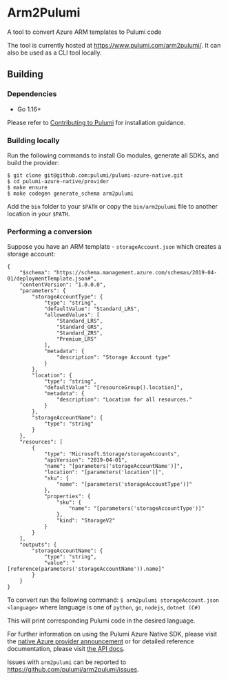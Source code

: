 # Arm2Pulumi

A tool to convert Azure ARM templates to Pulumi code

The tool is currently hosted at https://www.pulumi.com/arm2pulumi/. It can also be used as a CLI tool locally.

## Building

### Dependencies

- Go 1.16+

Please refer to [Contributing to Pulumi](https://github.com/pulumi/pulumi/blob/master/CONTRIBUTING.md) for installation
guidance.

### Building locally

Run the following commands to install Go modules, generate all SDKs, and build the provider: 

```
$ git clone git@github.com:pulumi/pulumi-azure-native.git
$ cd pulumi-azure-native/provider
$ make ensure
$ make codegen generate_schema arm2pulumi
```

Add the `bin` folder to your `$PATH` or copy the `bin/arm2pulumi` file to another location in your `$PATH`.

### Performing a conversion

Suppose you have an ARM template - `storageAccount.json` which creates a storage account:
```
{
    "$schema": "https://schema.management.azure.com/schemas/2019-04-01/deploymentTemplate.json#",
    "contentVersion": "1.0.0.0",
    "parameters": {
        "storageAccountType": {
            "type": "string",
            "defaultValue": "Standard_LRS",
            "allowedValues": [
                "Standard_LRS",
                "Standard_GRS",
                "Standard_ZRS",
                "Premium_LRS"
            ],
            "metadata": {
                "description": "Storage Account type"
            }
        },
        "location": {
            "type": "string",
            "defaultValue": "[resourceGroup().location]",
            "metadata": {
                "description": "Location for all resources."
            }
        },
        "storageAccountName": {
            "type": "string"
        }
    },
    "resources": [
        {
            "type": "Microsoft.Storage/storageAccounts",
            "apiVersion": "2019-04-01",
            "name": "[parameters('storageAccountName')]",
            "location": "[parameters('location')]",
            "sku": {
                "name": "[parameters('storageAccountType')]"
            },
            "properties": {
                "sku": {
                    "name": "[parameters('storageAccountType')]"
                },
                "kind": "StorageV2"
            }
        }
    ],
    "outputs": {
        "storageAccountName": {
            "type": "string",
            "value": "[reference(parameters('storageAccountName')).name]"
        }
    }
}
```

To convert run the following command:
`$ arm2pulumi storageAccount.json <language>`
where language is one of `python`, `go`, `nodejs`, `dotnet (C#)`


This will print corresponding Pulumi code in the desired language.

For further information on using the Pulumi Azure Native SDK, please visit the [native Azure provider announcement](https://www.pulumi.com/blog/full-coverage-of-azure-resources-with-azure-native/) or for detailed reference documentation, please visit [the API docs](
https://www.pulumi.com/docs/reference/pkg/azure-native).

Issues with `arm2pulumi` can be reported to https://github.com/pulumi/arm2pulumi/issues.
